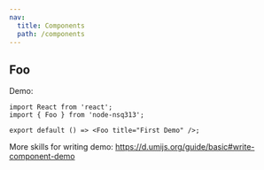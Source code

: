 ```yaml
---
nav:
  title: Components
  path: /components
---
```


## Foo

Demo:

```tsx
import React from 'react';
import { Foo } from 'node-nsq313';

export default () => <Foo title="First Demo" />;
```

More skills for writing demo: https://d.umijs.org/guide/basic#write-component-demo
